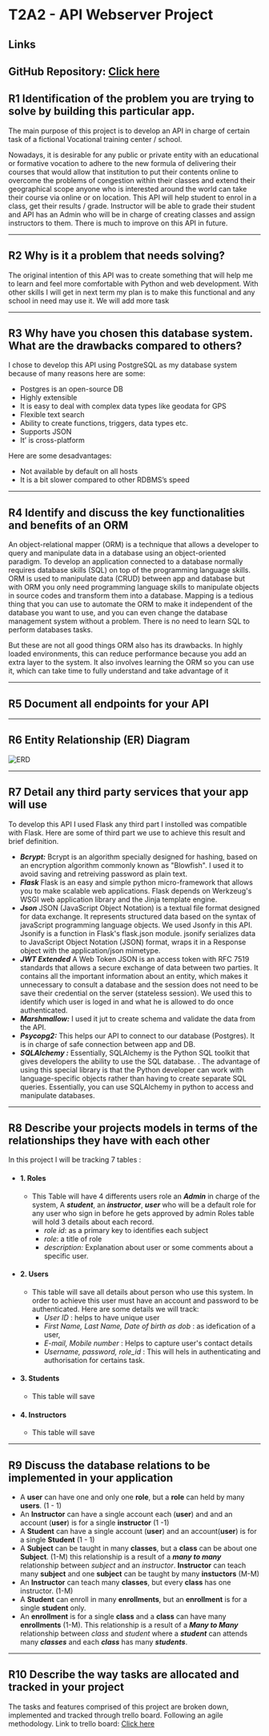 # T2A2 - API Webserver Project

## Links

**GitHub Repository:** [Click here](https://github.com/ngupange/training_centre_app)
---
## R1 Identification of the problem you are trying to solve by building this particular app.


The main purpose of this project is to develop an API in charge of certain task of a fictional Vocational training center / school.

Nowadays, it is desirable for any public or private entity with an educational or formative vocation to adhere to the new formula of delivering their courses that would allow that institution to put their contents online to overcome the problems of congestion within their classes and extend their geographical scope anyone who is interested around the world can take their course via online or on location.
This API will help student to enrol in a class, get their results / grade. Instructor will be able to grade their student and API has an Admin who will be in charge of creating classes and assign instructors to them. There is much to improve on this API in future. 

---
## R2 Why is it a problem that needs solving?


The original intention of this API was to create something that will help me to learn and feel more comfortable with Python and web development. With other skills I will get in next term my plan is to make this functional and any school in need may use it. We will add more task 

---
## R3 Why have you chosen this database system. What are the drawbacks compared to others?


I chose to develop this API using PostgreSQL as my database system because of many reasons here are some:  

- Postgres is an open-source DB
- Highly extensible
- It is easy to deal with complex data types like geodata for GPS
- Flexible text search 
- Ability to create functions, triggers, data types etc. 
- Supports JSON 
- It’ is cross-platform 

Here are some desadvantages:

- Not available by default on all hosts 
- It is a bit slower compared to other RDBMS’s speed

---
## R4 Identify and discuss the key functionalities and benefits of an ORM


An object-relational mapper (ORM) is a technique that allows a developer to query and manipulate data in a database using an object-oriented paradigm. To develop an application connected to a database normally requires database skills (SQL) on top of the programming language skills.
ORM is used to manipulate data (CRUD) between app and database but with ORM you only need programming language skills to manipulate objects in source codes and transform them into a database. Mapping is a tedious thing that you can use to automate the ORM to make it independent of the database you want to use, and you can even change the database management system without a problem. There is no need to learn SQL to perform databases tasks.

But these are not all good things ORM also has its drawbacks. In highly loaded environments, this can reduce performance because you add an extra layer to the system. It also involves learning the ORM so you can use it, which can take time to fully understand and take advantage of it

---
## R5 Document all endpoints for your API



---
## R6 Entity Relationship (ER) Diagram


![ERD](docs/erd.png)


---
## R7 Detail any third party services that your app will use

To develop this API I used Flask any third part I instolled was compatible with Flask. Here are some of third part we use to achieve this result and brief definition.

- ***Bcrypt:*** Bcrypt is an algorithm specially designed for hashing, based on an encryption algorithm commonly known as "Blowfish". I used it to avoid saving and retreiving password as plain text. 
- ***Flask*** Flask is an easy and simple python micro-framework that allows you to make scalable web applications. Flask depends on Werkzeug's WSGI web application library and the Jinja template engine.
- ***Json*** JSON (JavaScript Object Notation) is a textual file format designed for data exchange. It represents structured data based on the syntax of javaScript programming language objects.  We used Jsonfy in this API. Jsonify is a function in Flask's flask.json module. jsonify serializes data to JavaScript Object Notation (JSON) format, wraps it in a Response object with the application/json mimetype.
- ***JWT Extended*** A Web Token JSON is an access token with RFC 7519 standards that allows a secure exchange of data between two parties. It contains all the important information about an entity, which makes it unnecessary to consult a database and the session does not need to be save their credential on the server (stateless session). We used this to identify which user is loged in and what he is allowed to do once authenticated.
- ***Marshmallow:***  I used it jut to create schema and validate the data from the API.
- ***Psycopg2:*** This helps our API to connect to our database (Postgres). It is in charge of safe connection between app and DB.
- ***SQLAlchemy :*** Essentially, SQLAlchemy is the Python SQL toolkit that gives developers the ability to use the SQL database. . The advantage of using this special library is that the Python developer can work with language-specific objects rather than having to create separate SQL queries. Essentially, you can use SQLAlchemy in python to access and manipulate databases.

---
## R8 Describe your projects models in terms of the relationships they have with each other

In this project I will be tracking 7 tables :

- #### 1. Roles ####
    - This Table will have 4 differents users role an ***Admin*** in charge of the system, A ***student***, an ***instructor***, ***user*** who will be a default role for any user who sign in before he gets approved by admin Roles table will hold 3 details about each record.
        - *role id*: as a primary key to identifies each subject
        - *role*: a title of role
        - *description:* Explanation about user or some comments about a specific user.

- #### 2. Users ####
    - This table will save all details about person who use this system. In order to achieve this user must have an account and password to be authenticated. Here are some details we will track:
        - *User ID* : helps to have unique user 
        - *First Name, Last Name, Date of birth as dob* : as idefication of a user,
        - *E-mail, Mobile number* : Helps to capture user's contact details 
        - *Username, password, role_id* : This will hels in authenticating and authorisation for certains task.

- #### 3. Students ####
    - This table will save 

- #### 4. Instructors ####
    - This table will save 
---
## R9 Discuss the database relations to be implemented in your application

- A **user** can have one and only one **role**, but a **role** can held by many **users**. (1 - 1)
- An **Instructor** can have a single account each (**user**) and and an account (**user**) is for a single **instructor** (1 -1)
- A **Student** can have a single account (**user**) and an account(**user**) is for a single **Student** (1 - 1)
- A **Subject** can be taught in many **classes**, but a **class** can be about one **Subject**. (1-M) this relationship is a result of a ***many to many*** relationship between *subject* and an *instructor*. **Instructor** can teach many **subject** and one **subject** can be taught by many **instuctors** (M-M)
- An **Instructor** can teach many **classes**, but every **class** has one instructor. (1-M)
- A **Student** can enroll in many **enrollments**, but an **enrollment** is for a single **student** only.
- An **enrollment** is for a single **class** and a **class** can have many **enrollments** (1-M). This relationship is a result of a ***Many to Many*** relationship between *class* and *student* where a ***student*** can attends many ***classes*** and each ***class*** has many ***students***. 

---
## R10 Describe the way tasks are allocated and tracked in your project
The tasks and features comprised of this project are broken down, implemented and tracked through trello board. Following an agile methodology.
Link to trello board: [Click here](https://trello.com/b/PpCH5HJm)

